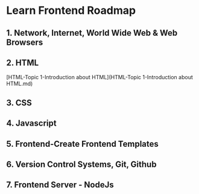 # Learn Frontend Roadmap
## 1. Network, Internet, World Wide Web & Web Browsers
## 2. HTML
[HTML-Topic 1-Introduction about HTML](HTML-Topic 1-Introduction about HTML.md)
## 3. CSS
## 4. Javascript
## 5. Frontend-Create Frontend Templates
## 6. Version Control Systems, Git, Github
## 7. Frontend Server - NodeJs

